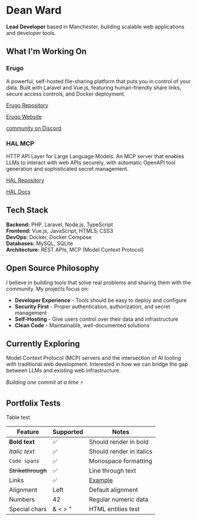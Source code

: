 # Dean Ward

**Lead Developer** based in Manchester, building scalable web applications and developer tools.

## What I'm Working On

### Erugo
A powerful, self-hosted file-sharing platform that puts you in control of your data. Built with Laravel and Vue.js, featuring human-friendly share links, secure access controls, and Docker deployment. 

[Erugo Repository](https://github.com/ErugoOSS/Erugo)

[Erugo Website](https://erugo.app)

[community on Discord](https://discord.gg/M74X2wmqY8).


### HAL MCP
HTTP API Layer for Large Language Models. An MCP server that enables LLMs to interact with web APIs securely, with automatic OpenAPI tool generation and sophisticated secret management.

[HAL Repository](https://github.com/DeanWard/HAL)

[HAL Docs](https://deanward.github.io/HAL/)


## Tech Stack

**Backend:** PHP, Laravel, Node.js, TypeScript  
**Frontend:** Vue.js, JavaScript, HTML5, CSS3  
**DevOps:** Docker, Docker Compose  
**Databases:** MySQL, SQLite  
**Architecture:** REST APIs, MCP (Model Context Protocol)

## Open Source Philosophy

I believe in building tools that solve real problems and sharing them with the community. My projects focus on:

- **Developer Experience** - Tools should be easy to deploy and configure
- **Security First** - Proper authentication, authorization, and secret management
- **Self-Hosting** - Give users control over their data and infrastructure
- **Clean Code** - Maintainable, well-documented solutions

## Currently Exploring

Model Context Protocol (MCP) servers and the intersection of AI tooling with traditional web development. Interested in how we can bridge the gap between LLMs and existing web infrastructure.

*Building one commit at a time* ⚡ 


## Portfolix Tests

Table test

| Feature | Supported | Notes |
|---------|-----------|-------|
| **Bold text** | ✅ | Should render in bold |
| *Italic text* | ✅ | Should render in italics |
| `Code spans` | ✅ | Monospace formatting |
| ~~Strikethrough~~ | ✅ | Line through text |
| Links | ✅ | [Example](https://example.com) |
| Alignment | Left | Default alignment |
| Numbers | 42 | Regular numeric data |
| Special chars | & < > " | HTML entities test |


